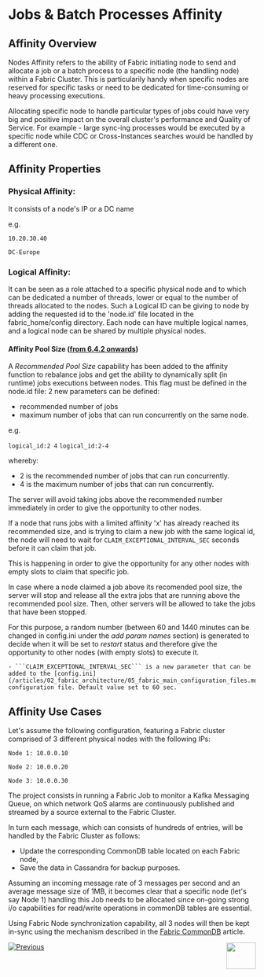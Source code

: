 # Jobs & Batch Processes Affinity


## Affinity Overview
Nodes Affinity refers to the ability of Fabric initiating node to send and allocate a job or a batch process to a specific node (the handling node) within a Fabric Cluster.
This is particularily handy when specific nodes are reserved for specific tasks or need to be dedicated for time-consuming or heavy processing executions.

Allocating specific node to handle particular types of jobs could have very big and positive impact on the overall cluster's performance and Quality of Service.
For example - large sync-ing processes would be executed by a specific node while CDC or Cross-Instances searches would be handled by a different one.


## Affinity Properties

### Physical Affinity:
It consists of a node's IP or a DC name

e.g.

```10.20.30.40```

```DC-Europe```



### Logical Affinity:
It can be seen as a role attached to a specific physical node and to which can be dedicated a number of threads, lower or equal to the number of threads allocated to the nodes.
Such a Logical ID can be giving to node by adding the requested id to the 'node.id' file located in the fabric_home/config directory.
Each node can have multiple logical names, and a logical node can be shared by multiple physical nodes.

#### Affinity Pool Size (<u>from 6.4.2 onwards</u>)

A *Recommended Pool Size* capability has been added to the affinity function to rebalance jobs and get the ability to dynamically split (in runtime) jobs executions between nodes. This flag must be defined in the node.id file:
2 new parameters can be defined:
- recommended number of jobs
- maximum number of jobs that can run concurrently on the same node.

e.g.

```logical_id:2 4```
```logical_id:2-4```

whereby:
- 2 is the recommended number of jobs that can run concurrently.
- 4 is the maximum number of jobs that can run concurrently.

The server will avoid taking jobs above the recommended number immediately in order to give the opportunity to other nodes.

If a node that runs jobs with a limited affinity 'x' has already reached its recommended size, and is trying to claim a new job with the same logical id, the node will need to wait for ```CLAIM_EXCEPTIONAL_INTERVAL_SEC``` seconds before it can claim that job. 

This is happening in order to give the opportunity for any other nodes with empty slots to claim that specific job.

In case where a node claimed a job above its recomended pool size, the server will stop and release all the extra jobs that are running above the recommended pool size. Then, other servers will be allowed to take the jobs that have been stopped. 

For this purpose, a random number (between 60 and 1440 minutes can be changed in config.ini under the *add param names* section) is generated to decide when it will be set to *restart* status and therefore give the opportunity to other nodes (with empty slots) to execute it.

    - ```CLAIM_EXCEPTIONAL_INTERVAL_SEC``` is a new parameter that can be added to the [config.ini](/articles/02_fabric_architecture/05_fabric_main_configuration_files.md#configini) configuration file. Default value set to 60 sec.
 



## Affinity Use Cases

Let's assume the following configuration, featuring a Fabric cluster comprised of 3 different physical nodes with the following IPs:

```Node 1: 10.0.0.10```

```Node 2: 10.0.0.20```

```Node 3: 10.0.0.30```


The project consists in running a Fabric Job to monitor a Kafka Messaging Queue, on which network QoS alarms are continuously published and streamed by a source external to the Fabric Cluster.

In turn each message, which can consists of hundreds of entries, will be handled by the Fabric Cluster as follows:

- Update the corresponding CommonDB table located on each Fabric node,
- Save the data in Cassandra for backup purposes.

Assuming an incoming message rate of 3 messages per second and an average message size of 1MB, it becomes clear that a specific node (let's say Node 1) handling this Job needs to be allocated since on-going strong i/o capabilities for read/write operations in commonDB tables are essential.

Using Fabric Node synchronization capability, all 3 nodes will then be kept in-sync using the mechanism described in the [Fabric CommonDB](/articles/22_reference(commonDB)_tables/04_fabric_commonDB_sync.md) article.




[![Previous](/articles/images/Previous.png)](/articles/20_jobs_and_batch_services/09_jobs_configuration.md)[<img align="right" width="60" height="54" src="/articles/images/Next.png">](/articles/20_jobs_and_batch_services/11_batch_process_overview.md)


